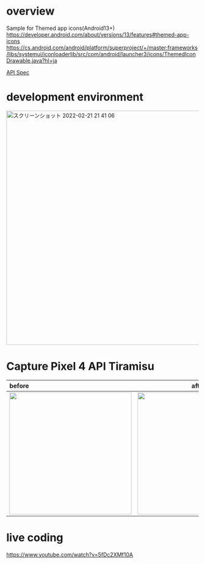 # overview
Sample for Themed app icons(Android13+)<br>
https://developer.android.com/about/versions/13/features#themed-app-icons<br>
https://cs.android.com/android/platform/superproject/+/master:frameworks/libs/systemui/iconloaderlib/src/com/android/launcher3/icons/ThemedIconDrawable.java?hl=ja<br>

[API Spec](https://developer.android.com/about/versions/13/features#themed-app-icon-specs)

# development environment
<img width="614" alt="スクリーンショット 2022-02-21 21 41 06" src="https://user-images.githubusercontent.com/16476224/154957177-5ab400c6-0606-4360-8361-ac0e1157e823.png">


# Capture Pixel 4 API Tiramisu

| before | after |
|:---|:---:|
|<img src="https://github.com/LeoAndo/android-themed-icon-samples/blob/main/ComposeSample/before.gif" width=320 /> |<img src="https://github.com/LeoAndo/android-themed-icon-samples/blob/main/ComposeSample/after.gif" width=320 /> |

# live coding
https://www.youtube.com/watch?v=5fDc2XMf10A<br>
